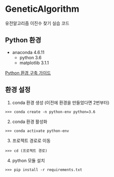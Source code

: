 # GeneticAlgorithm
유전알고리즘 이진수 찾기 실습 코드

## Python 환경

- anaconda 4.6.11
  - python 3.6
  - matplotlib 3.1.1

[Python 환경 구축 가이드](https://github.com/ParkJH1/Python-Tutorial/blob/master/README.md)


## 환경 설정

1. conda 환경 생성 (이전에 환경을 만들었다면 2번부터)

```
>>> conda create -n python-env python=3.6
```



2. conda 환경 활성화

```
>>> conda activate python-env
```



3. 프로젝트 경로로 이동
```
>>> cd (프로젝트 경로)
```



4. python 모듈 설치

```
>>> pip install -r requirements.txt
```
